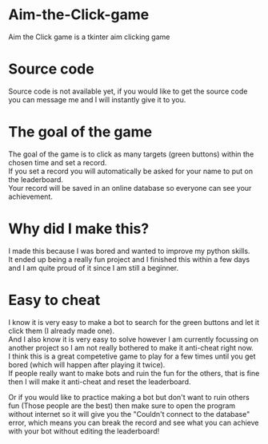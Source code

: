 # Aim-the-Click-game
Aim the Click game is a tkinter aim clicking game

# Source code
Source code is not available yet, if you would like to get the source code you can message me and I will instantly give it to you.

# The goal of the game
The goal of the game is to click as many targets (green buttons) within the chosen time and set a record.  
If you set a record you will automatically be asked for your name to put on the leaderboard.  
Your record will be saved in an online database so everyone can see your achievement.  

# Why did I make this?
I made this because I was bored and wanted to improve my python skills.  
It ended up being a really fun project and I finished this within a few days and I am quite proud of it since I am still a beginner.  

# Easy to cheat
I know it is very easy to make a bot to search for the green buttons and let it click them (I already made one).  
And I also know it is very easy to solve however I am currently focussing on another project so I am not really bothered to make it anti-cheat right now.  
I think this is a great competetive game to play for a few times until you get bored (which will happen after playing it twice).  
If people really want to make bots and ruin the fun for the others, that is fine then I will make it anti-cheat and reset the leaderboard.

Or if you would like to practice making a bot but don't want to ruin others fun (Those people are the best) then make sure to open the program without internet
so it will give you the "Couldn't connect to the database" error, which means you can break the record and see what you can achieve with your bot without editing the leaderboard!
